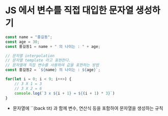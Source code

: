 # JS 에서 변수를 직접 대입한 문자열 생성하기

```js
const name = "홍길동";
const age = 30;
const 홍길동1 = name + " 의 나이는 : " + age;

// 문자열 interpolation
// 문자열 template 라고 표현한다.
// 문자열에 직접 변수를 사용하여 값을 표현하는 방법
const 홍길동2 = `${name} 의 나이는 : ${age}`;

for(let i = 0; i < 9; i++>) {
    // 3 X 1 = 3
    // 3 X 2 = 6
    console.log(`3 x ${i + 1} = ${(i + 1) * 3}`)
}
```

- 문자열에 ``(back tit) 과 함께 변수, 연산식 등을 포함하여 문자열을 생성하는 규칙
